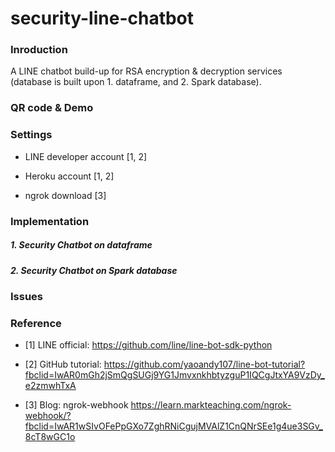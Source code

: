 # security-line-chatbot

### Inroduction

A LINE chatbot build-up for RSA encryption & decryption services (database is built upon 1. dataframe, and 2. Spark database).

### QR code & Demo

### Settings

- LINE developer account [1, 2]

- Heroku account [1, 2]

- ngrok download [3]

### Implementation

##### 1. Security Chatbot on dataframe


##### 2. Security Chatbot on Spark database

### Issues

### Reference

- [1] LINE official: https://github.com/line/line-bot-sdk-python

- [2] GitHub tutorial: https://github.com/yaoandy107/line-bot-tutorial?fbclid=IwAR0mGh2jSmQgSUGj9YG1JmvxnkhbtyzguP1IQCgJtxYA9VzDy_e2zmwhTxA

- [3] Blog: ngrok-webhook https://learn.markteaching.com/ngrok-webhook/?fbclid=IwAR1wSIvOFePpGXo7ZghRNiCgujMVAlZ1CnQNrSEe1g4ue3SGv_8cT8wGC1o
